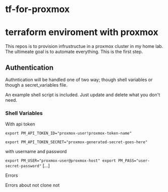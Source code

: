# tf-for-proxmox
# terraform enviroment with proxmox

This repos is to provision infrustructue in a proxmox cluster in my home lab.  The ultimeate goal is to automate everything.   This is the first step.

## Authentication

Authntication will be handled one of two way; though shell variables or though a secret_variables file.

An example shell script is included.  Just update and delete what you don't need.

### Shell Variables

With api token

`export PM_API_TOKEN_ID="proxmox-user!proxmox-token-name"`

`export PM_API_TOKEN_SECRET="proxmox-generated-secret-goes-here"`

with username and password

`export PM_USER="proxmox-user@proxmox-host"
export PM_PASS="user-secret-password"`
[...]

Errors

Errors about not clone not 
